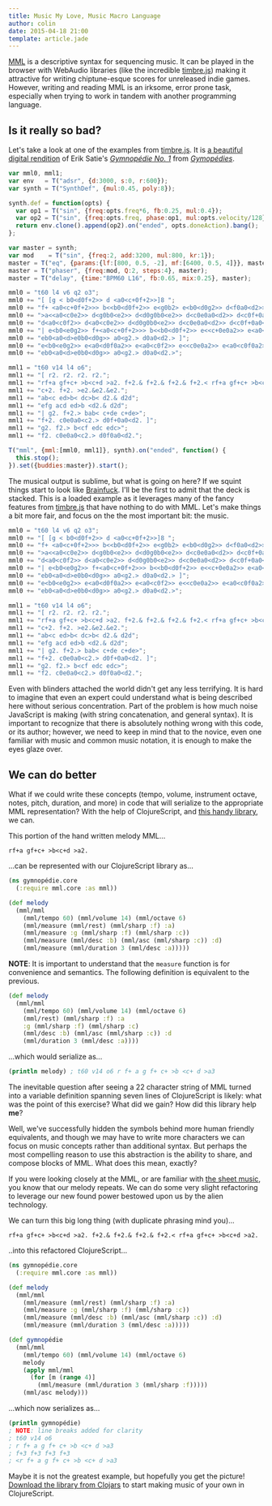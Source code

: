 ```yaml
---
title: Music My Love, Music Macro Language
author: colin
date: 2015-04-18 21:00
template: article.jade
---
```


[MML][1] is a descriptive syntax for sequencing music. It can be played in the browser with WebAudio libraries (like the incredible [timbre.js][2]) making it attractive for writing chiptune-esque scores for unreleased indie games. However, writing and reading MML is an irksome, error prone task, especially when trying to work in tandem with another programming language.

## Is it really so bad?

Let's take a look at one of the examples from [timbre.js][6]. It is [a beautiful digital rendition][3] of Erik Satie's [*Gymnopédie No. 1*][4] from [*Gymopédies*][5].

```javascript
var mml0, mml1;
var env   = T("adsr", {d:3000, s:0, r:600});
var synth = T("SynthDef", {mul:0.45, poly:8});

synth.def = function(opts) {
  var op1 = T("sin", {freq:opts.freq*6, fb:0.25, mul:0.4});
  var op2 = T("sin", {freq:opts.freq, phase:op1, mul:opts.velocity/128});
  return env.clone().append(op2).on("ended", opts.doneAction).bang();
};

var master = synth;
var mod    = T("sin", {freq:2, add:3200, mul:800, kr:1});
master = T("eq", {params:{lf:[800, 0.5, -2], mf:[6400, 0.5, 4]}}, master);
master = T("phaser", {freq:mod, Q:2, steps:4}, master);
master = T("delay", {time:"BPM60 L16", fb:0.65, mix:0.25}, master);

mml0 = "t60 l4 v6 q2 o3";
mml0 += "[ [g < b0<d0f+2>> d <a0<c+0f+2>>]8 ";
mml0 += "f+ <a0<c+0f+2>>> b<<b0<d0f+2>> e<g0b2> e<b0<d0g2>> d<f0a0<d2>>";
mml0 += ">a<<a0<c0e2>> d<g0b0<e2>> d<d0g0b0<e2>> d<c0e0a0<d2>> d<c0f+0a0<d2>>";
mml0 += "d<a0<c0f2>> d<a0<c0e2>> d<d0g0b0<e2>> d<c0e0a0<d2>> d<c0f+0a0<d2>>";
mml0 += "| e<b0<e0g2>> f+<a0<c+0f+2>>> b<<b0<d0f+2>> e<<c+0e0a2>> e<a0<c+0f+0a2>>";
mml0 += "eb0<a0<d>e0b0<d0g>> a0<g2.> d0a0<d2.> ]";
mml0 += "e<b0<e0g2>> e<a0<d0f0a2>> e<a0<c0f2>> e<<c0e0a2>> e<a0<c0f0a2>>";
mml0 += "eb0<a0<d>e0b0<d0g>> a0<g2.> d0a0<d2.>";

mml1 = "t60 v14 l4 o6";
mml1 += "[ r2. r2. r2. r2.";
mml1 += "rf+a gf+c+ >b<c+d >a2. f+2.& f+2.& f+2.& f+2.< rf+a gf+c+ >b<c+d >a2.<";
mml1 += "c+2. f+2. >e2.&e2.&e2.";
mml1 += "ab<c ed>b< dc>b< d2.& d2d";
mml1 += "efg acd ed>b <d2.& d2d";
mml1 += "| g2. f+2.> bab< c+de c+de>";
mml1 += "f+2. c0e0a0<c2.> d0f+0a0<d2. ]";
mml1 += "g2. f2.> b<cf edc edc>";
mml1 += "f2. c0e0a0<c2.> d0f0a0<d2.";

T("mml", {mml:[mml0, mml1]}, synth).on("ended", function() {
  this.stop();
}).set({buddies:master}).start();
```

The musical output is sublime, but what is going on here? If we squint things start to look like [Brainfuck][7]. I'll be the first to admit that the deck is stacked. This is a loaded example as it leverages many of the fancy features from [timbre.js][6] that have nothing to do with MML. Let's make things a bit more fair, and focus on the the most important bit: the music.

```javascript
mml0 = "t60 l4 v6 q2 o3";
mml0 += "[ [g < b0<d0f+2>> d <a0<c+0f+2>>]8 ";
mml0 += "f+ <a0<c+0f+2>>> b<<b0<d0f+2>> e<g0b2> e<b0<d0g2>> d<f0a0<d2>>";
mml0 += ">a<<a0<c0e2>> d<g0b0<e2>> d<d0g0b0<e2>> d<c0e0a0<d2>> d<c0f+0a0<d2>>";
mml0 += "d<a0<c0f2>> d<a0<c0e2>> d<d0g0b0<e2>> d<c0e0a0<d2>> d<c0f+0a0<d2>>";
mml0 += "| e<b0<e0g2>> f+<a0<c+0f+2>>> b<<b0<d0f+2>> e<<c+0e0a2>> e<a0<c+0f+0a2>>";
mml0 += "eb0<a0<d>e0b0<d0g>> a0<g2.> d0a0<d2.> ]";
mml0 += "e<b0<e0g2>> e<a0<d0f0a2>> e<a0<c0f2>> e<<c0e0a2>> e<a0<c0f0a2>>";
mml0 += "eb0<a0<d>e0b0<d0g>> a0<g2.> d0a0<d2.>";

mml1 = "t60 v14 l4 o6";
mml1 += "[ r2. r2. r2. r2.";
mml1 += "rf+a gf+c+ >b<c+d >a2. f+2.& f+2.& f+2.& f+2.< rf+a gf+c+ >b<c+d >a2.<";
mml1 += "c+2. f+2. >e2.&e2.&e2.";
mml1 += "ab<c ed>b< dc>b< d2.& d2d";
mml1 += "efg acd ed>b <d2.& d2d";
mml1 += "| g2. f+2.> bab< c+de c+de>";
mml1 += "f+2. c0e0a0<c2.> d0f+0a0<d2. ]";
mml1 += "g2. f2.> b<cf edc edc>";
mml1 += "f2. c0e0a0<c2.> d0f0a0<d2.";
```

Even with blinders attached the world didn't get any less terrifying. It is hard to imagine that even an expert could understand what is being described here without serious concentration. Part of the problem is how much noise JavaScript is making (with string concatenation, and general syntax). It is important to recognize that there is absolutely nothing wrong with this code, or its author; however, we need to keep in mind that to the novice, even one familiar with music and common music notation, it is enough to make the eyes glaze over.

## We can do better

What if we could write these concepts (tempo, volume, instrument octave, notes, pitch, duration, and more) in code that will serialize to the appropriate MML representation? With the help of ClojureScript, and [this handy library][8], we can.

This portion of the hand written melody MML...

```mml
rf+a gf+c+ >b<c+d >a2.
```

...can be represented with our ClojureScript library as...

```clojure
(ns gymnopédie.core
  (:require mml.core :as mml))

(def melody
  (mml/mml
    (mml/tempo 60) (mml/volume 14) (mml/octave 6)
    (mml/measure (mml/rest) (mml/sharp :f) :a)
    (mml/measure :g (mml/sharp :f) (mml/sharp :c))
    (mml/measure (mml/desc :b) (mml/asc (mml/sharp :c)) :d)
    (mml/measure (mml/duration 3 (mml/desc :a)))))
```

**NOTE**: It is important to understand that the `measure` function is for convenience and semantics. The following definition is equivalent to the previous.

```clojure
(def melody
  (mml/mml
    (mml/tempo 60) (mml/volume 14) (mml/octave 6)
    (mml/rest) (mml/sharp :f) :a
    :g (mml/sharp :f) (mml/sharp :c)
    (mml/desc :b) (mml/asc (mml/sharp :c)) :d
    (mml/duration 3 (mml/desc :a))))
```

...which would serialize as...

```clojure
(println melody) ; t60 v14 o6 r f+ a g f+ c+ >b <c+ d >a3
```

The inevitable question after seeing a 22 character string of MML turned into a variable definition spanning seven lines of ClojureScript is likely: what was the point of this exercise? What did we gain? How did this library help **me**?

Well, we've successfully hidden the symbols behind more human friendly equivalents, and though we may have to write more characters we can focus on music concepts rather than additional syntax. But perhaps the most compelling reason to use this abstraction is the ability to share, and compose blocks of MML. What does this mean, exactly?

If you were looking closely at the MML, or are familiar with [the sheet music][9], you know that our melody repeats. We can do some very slight refactoring to leverage our new found power bestowed upon us by the alien technology.

We can turn this big long thing (with duplicate phrasing mind you)...

```mml
rf+a gf+c+ >b<c+d >a2. f+2.& f+2.& f+2.& f+2.< rf+a gf+c+ >b<c+d >a2.
```

..into this refactored ClojureScript...

```clojure
(ns gymnopédie.core
  (:require mml.core :as mml))

(def melody
  (mml/mml
    (mml/measure (mml/rest) (mml/sharp :f) :a)
    (mml/measure :g (mml/sharp :f) (mml/sharp :c))
    (mml/measure (mml/desc :b) (mml/asc (mml/sharp :c)) :d)
    (mml/measure (mml/duration 3 (mml/desc :a)))))

(def gymnopédie
  (mml/mml
    (mml/tempo 60) (mml/volume 14) (mml/octave 6)
    melody
    (apply mml/mml
      (for [m (range 4)]
        (mml/measure (mml/duration 3 (mml/sharp :f)))))
    (mml/asc melody)))
```

...which now serializes as...

```clojure
(println gymnopédie)
; NOTE: line breaks added for clarity
; t60 v14 o6
; r f+ a g f+ c+ >b <c+ d >a3
; f+3 f+3 f+3 f+3
; <r f+ a g f+ c+ >b <c+ d >a3
```

Maybe it is not the greatest example, but hopefully you get the picture! [Download the library from Clojars][10] to start making music of your own in ClojureScript.

[1]: http://en.wikipedia.org/wiki/Music_Macro_Language
[2]: http://mohayonao.github.io/timbre.js/mml.html
[3]: http://mohayonao.github.io/timbre.js/satie.html
[4]: https://www.youtube.com/watch?v=S-Xm7s9eGxU
[5]: http://en.wikipedia.org/wiki/Gymnop%C3%A9dies
[6]: http://mohayonao.github.io/timbre.js
[7]: http://en.wikipedia.org/wiki/Brainfuck
[8]: https://github.com/birdduck/mml
[9]: http://www.music-scores.com/graphics/sa_gy_1_pi.gif
[10]: https://clojars.org/com.birdduck/mml

[air]: https://c2.staticflickr.com/2/1356/5105216574_2c42ef0488.jpg

